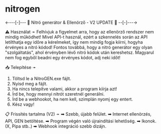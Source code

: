 # nitrogen
←---[-]--- 🔮 Nitró generátor &amp; Ellenörző - V2 UPDATE 🔮 --[-]---→

⚠️ Használat ➛
Felhívjuk a figyelmet arra, hogy az ellenörző rendszer nem mindíg
működhet! Mivel API-t használ, ezért a szkennelés során az API
letilthatja egy időre a kérelmeket, így nem mindíg fogja kiírni,
hogyha érvényes a nitró kódod! Fontos továbbá, hogy a nitró generátor
egy olyan "szolgáltatás", ahol érvényben lévő nitró kódok után kereshetsz.
Magyarul nem fog egyből beadni egy érvényes kódot, adj neki időt!

📥 Telepítése ➛
1) Töltsd le a NitroGEN.exe fájlt.
2) Nyisd meg a fájlt.
3) Ha nincs telepítve valami, akkor a program kiírja azt!
4) Írd be, hogy mennyi nitrót szeretnél generálni.
5) Írd be a webhookot, ha nem kell, szimplán nyomj egy entert.
6) Kész vagy!

📋 Frissítés tartalma (V2) ➛
➡ Szebb, újabb felület.
➡ Internet ellenörzés, API, GEN betöltése.
➡ Program végén való újraindítási lehetőség.
➡ Ikonok. (X, Pipa stb..)
➡ Webhook integráció szebb dizájn.
